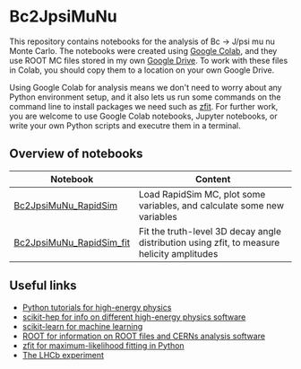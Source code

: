 # Bc2JpsiMuNu
This repository contains notebooks for the analysis of Bc -> J/psi mu nu Monte Carlo. The notebooks were created using [Google Colab](colab.research.google.com), and they use ROOT MC files stored in my own [Google Drive](https://drive.google.com/drive/folders/1Q25PuAGMSjAmTNaOSblGBS0UZ3Z7yk8X?usp=sharing). To work with these files in Colab, you should copy them to a location on your own Google Drive.

Using Google Colab for analysis means we don't need to worry about any Python environment setup, and it also lets us run some commands on the command line to install packages we need such as [zfit](https://zfit.readthedocs.io/en/0.3.6/index.html). For further work, you are welcome to use Google Colab notebooks, Jupyter notebooks, or write your own Python scripts and executre them in a terminal.

## Overview of notebooks

|Notebook |Content|
|-----|--------|
|[Bc2JpsiMuNu_RapidSim](https://github.com/donalrinho/Bc2JpsiMuNu/blob/main/Bc2JpsiMuNu_RapidSim.ipynb)| Load RapidSim MC, plot some variables, and calculate some new variables       |
|[Bc2JpsiMuNu_RapidSim_fit](https://github.com/donalrinho/Bc2JpsiMuNu/blob/main/Bc2JpsiMuNu_RapidSim_fit.ipynb)| Fit the truth-level 3D decay angle distribution using zfit, to measure helicity amplitudes       |

## Useful links

* [Python tutorials for high-energy physics](https://hsf-training.github.io/analysis-essentials/python/README.html)
* [scikit-hep for info on different high-energy physics software](https://scikit-hep.org)
* [scikit-learn for machine learning](https://scikit-learn.org)
* [ROOT for information on ROOT files and CERNs analysis software](https://root.cern)
* [zfit for maximum-likelihood fitting in Python](https://zfit.readthedocs.io/en/0.3.6/index.html)
* [The LHCb experiment](https://lhcb-outreach.web.cern.ch/)
